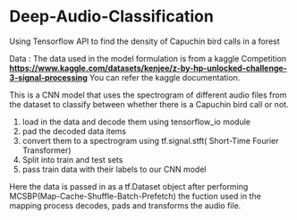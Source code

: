 # Deep-Audio-Classification
Using Tensorflow API to find the density of Capuchin bird calls in a forest

Data : The data used in the model formulation is from a kaggle Competition __https://www.kaggle.com/datasets/kenjee/z-by-hp-unlocked-challenge-3-signal-processing__
You can refer the kaggle documentation.

This is a CNN model that uses the spectrogram of different audio files from the dataset to classify between whether there is a Capuchin bird call or not.
1. load in the data and decode them using tensorflow_io module
2. pad the decoded data items
3. convert them to a spectrogram using tf.signal.stft( Short-Time Fourier Transformer)
4. Split into train and test sets
5. pass train data with their labels to our CNN model

Here the data is passed in as a tf.Dataset object after performing MCSBP(Map-Cache-Shuffle-Batch-Prefetch)
the fuction used in the mapping process decodes, pads and transforms the audio file.
